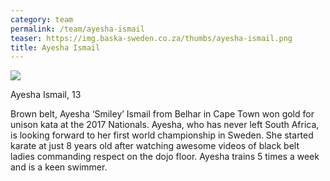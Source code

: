 ```yaml
---
category: team
permalink: /team/ayesha-ismail
teaser: https://img.baska-sweden.co.za/thumbs/ayesha-ismail.png
title: Ayesha Ismail
---
```


[<img src="https://img.baska-sweden.co.za/resized/ayesha-ismail.png" />](https://img.baska-sweden.co.za/original/ayesha-ismail.png)

Ayesha Ismail, 13

Brown belt, Ayesha ‘Smiley’ Ismail from Belhar in Cape Town won gold for unison kata at the 2017 Nationals. Ayesha, who has never left South Africa, is looking forward to her first world championship in Sweden. She started karate at just 8 years old after watching awesome videos of black belt ladies commanding respect on the dojo floor. Ayesha trains 5 times a week and is a keen swimmer.

<!--
[Questionnare Answers](https://drive.google.com/open?id=1-dffkqpReSglBUZds_Yq0Ybk4eMawgWjSNUg3Wz3CFY)
-->
